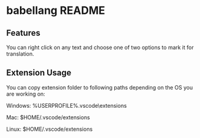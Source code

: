 # babellang README

## Features

You can right click on any text and choose one of two options to mark it for translation.


## Extension Usage

You can copy extension folder to following paths depending on the OS you are working on:
 
Windows: %USERPROFILE%\.vscode\extensions

Mac: $HOME/.vscode/extensions

Linux: $HOME/.vscode/extensions

